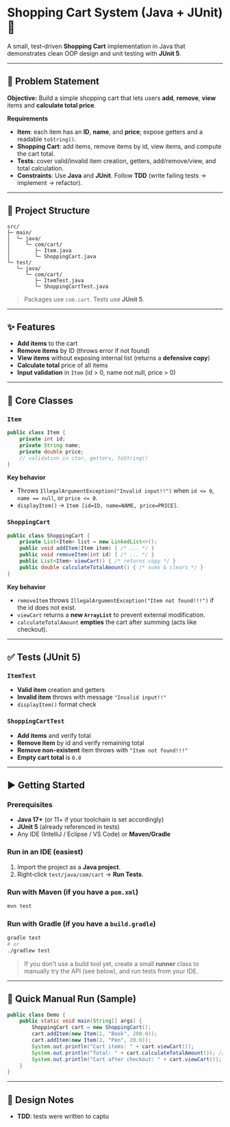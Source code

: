 # Shopping Cart System (Java + JUnit) 🛒

A small, test-driven **Shopping Cart** implementation in Java that demonstrates clean OOP design and unit testing with **JUnit 5**.

---

## 📌 Problem Statement

**Objective:** Build a simple shopping cart that lets users **add**, **remove**, **view** items and **calculate total price**.

**Requirements**

* **Item**: each item has an **ID**, **name**, and **price**; expose getters and a readable `toString()`.
* **Shopping Cart**: add items, remove items by id, view items, and compute the cart total.
* **Tests**: cover valid/invalid item creation, getters, add/remove/view, and total calculation.
* **Constraints**: Use **Java** and **JUnit**. Follow **TDD** (write failing tests → implement → refactor).

---

## 🧱 Project Structure

```
src/
├─ main/
│  └─ java/
│     └─ com/cart/
│        ├─ Item.java
│        └─ ShoppingCart.java
└─ test/
   └─ java/
      └─ com/cart/
         ├─ ItemTest.java
         └─ ShoppingCartTest.java
```

> Packages use `com.cart`. Tests use **JUnit 5**.

---

## ✨ Features

* **Add items** to the cart
* **Remove items** by ID (throws error if not found)
* **View items** without exposing internal list (returns a **defensive copy**)
* **Calculate total** price of all items
* **Input validation** in `Item` (id > 0, name not null, price > 0)

---

## 🧩 Core Classes

### `Item`

```java
public class Item {
    private int id;
    private String name;
    private double price;
    // validation in ctor, getters, toString()
}
```

**Key behavior**

* Throws `IllegalArgumentException("Invalid input!!")` when `id <= 0`, `name == null`, or `price <= 0`.
* `displayItem()` → `Item [id=ID, name=NAME, price=PRICE]`.

### `ShoppingCart`

```java
public class ShoppingCart {
    private List<Item> list = new LinkedList<>();
    public void addItem(Item item) { /* ... */ }
    public void removeItem(int id) { /* ... */ }
    public List<Item> viewCart() { /* returns copy */ }
    public double calculateTotalAmount() { /* sums & clears */ }
}
```

**Key behavior**

* `removeItem` throws `IllegalArgumentException("Item not found!!!")` if the id does not exist.
* `viewCart` returns a **new `ArrayList`** to prevent external modification.
* `calculateTotalAmount` **empties** the cart after summing (acts like checkout).

---

## ✅ Tests (JUnit 5)

### `ItemTest`

* **Valid item** creation and getters
* **Invalid item** throws with message `"Invalid input!!"`
* `displayItem()` format check

### `ShoppingCartTest`

* **Add items** and verify total
* **Remove item** by id and verify remaining total
* **Remove non-existent** item throws with `"Item not found!!!"`
* **Empty cart total** is `0.0`

---

## ▶️ Getting Started

### Prerequisites

* **Java 17+** (or 11+ if your toolchain is set accordingly)
* **JUnit 5** (already referenced in tests)
* Any IDE (IntelliJ / Eclipse / VS Code) or **Maven/Gradle**

### Run in an IDE (easiest)

1. Import the project as a **Java project**.
2. Right‑click `test/java/com/cart` → **Run Tests**.

### Run with Maven (if you have a `pom.xml`)

```bash
mvn test
```

### Run with Gradle (if you have a `build.gradle`)

```bash
gradle test
# or
./gradlew test
```

> If you don't use a build tool yet, create a small **runner** class to manually try the API (see below), and run tests from your IDE.

---

## 🧪 Quick Manual Run (Sample)

```java
public class Demo {
    public static void main(String[] args) {
        ShoppingCart cart = new ShoppingCart();
        cart.addItem(new Item(1, "Book", 200.0));
        cart.addItem(new Item(2, "Pen", 20.0));
        System.out.println("Cart items: " + cart.viewCart());
        System.out.println("Total: " + cart.calculateTotalAmount()); // 220.0
        System.out.println("Cart after checkout: " + cart.viewCart()); // []
    }
}
```

---

## 🧠 Design Notes

* **TDD**: tests were written to captu
